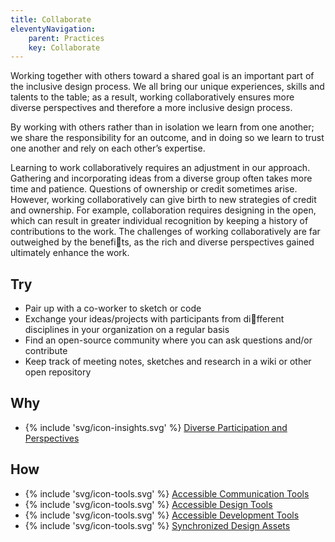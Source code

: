 ```yaml
---
title: Collaborate
eleventyNavigation:
    parent: Practices
    key: Collaborate
---
```


Working together with others toward a shared goal is an important part of the inclusive design process. We all bring our
unique experiences, skills and talents to the table; as a result, working collaboratively ensures more diverse
perspectives and therefore a more inclusive design process.

By working with others rather than in isolation we learn from one another; we share the responsibility for an outcome,
and in doing so we learn to trust one another and rely on each other’s expertise.

Learning to work collaboratively requires an adjustment in our approach. Gathering and incorporating ideas from a
diverse group often takes more time and patience. Questions of ownership or credit sometimes arise. However, working
collaboratively can give birth to new strategies of credit and ownership. For example, collaboration requires designing
in the open, which can result in greater individual recognition by keeping a history of contributions to the work. The
challenges of working collaboratively are far outweighed by the benefits, as the rich and diverse perspectives gained
ultimately enhance the work.

## Try

* Pair up with a co-worker to sketch or code
* Exchange your ideas/projects with participants from different disciplines in your organization on a regular basis
* Find an open-source community where you can ask questions and/or contribute
* Keep track of meeting notes, sketches and research in a wiki or other open repository

## Why

* {% include 'svg/icon-insights.svg' %} [Diverse Participation and Perspectives](/insights/DiverseParticipationAndPerspectives.html)

## How

* {% include 'svg/icon-tools.svg' %} [Accessible Communication Tools](/tools/AccessibleCommunicationTools.html)
* {% include 'svg/icon-tools.svg' %} [Accessible Design Tools](/tools/AccessibleDesignTools.html)
* {% include 'svg/icon-tools.svg' %} [Accessible Development Tools](/tools/AccessibleDevelopmentTools.html)
* {% include 'svg/icon-tools.svg' %} [Synchronized Design Assets](/tools/SynchronizedDesignAssets.html)
